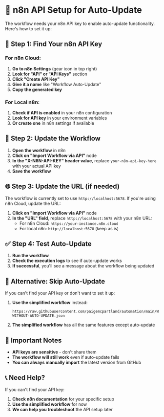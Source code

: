 # 🔧 n8n API Setup for Auto-Update

The workflow needs your n8n API key to enable auto-update functionality. Here's how to set it up:

## 🎯 **Step 1: Find Your n8n API Key**

### **For n8n Cloud:**
1. **Go to n8n Settings** (gear icon in top right)
2. **Look for "API" or "API Keys"** section
3. **Click "Create API Key"**
4. **Give it a name** like "Workflow Auto-Update"
5. **Copy the generated key**

### **For Local n8n:**
1. **Check if API is enabled** in your n8n configuration
2. **Look for API key** in your environment variables
3. **Or create one** in n8n settings if available

## 🔧 **Step 2: Update the Workflow**

1. **Open the workflow** in n8n
2. **Click on "Import Workflow via API"** node
3. **In the "X-N8N-API-KEY" header value**, replace `your-n8n-api-key-here` with your actual API key
4. **Save the workflow**

## 🌐 **Step 3: Update the URL (if needed)**

The workflow is currently set to use `http://localhost:5678`. If you're using n8n Cloud, update the URL:

1. **Click on "Import Workflow via API"** node
2. **In the "URL" field**, replace `http://localhost:5678` with your n8n URL:
   - For n8n Cloud: `https://your-instance.n8n.cloud`
   - For local n8n: `http://localhost:5678` (keep as is)

## ✅ **Step 4: Test Auto-Update**

1. **Run the workflow**
2. **Check the execution logs** to see if auto-update works
3. **If successful**, you'll see a message about the workflow being updated

## 🔄 **Alternative: Skip Auto-Update**

If you can't find your API key or don't want to set it up:

1. **Use the simplified workflow** instead:
   ```
   https://raw.githubusercontent.com/paigemcpartland/automation/main/WORKFLOW-WITHOUT-AUTO-UPDATE.json
   ```

2. **The simplified workflow** has all the same features except auto-update

## 🚨 **Important Notes**

- **API keys are sensitive** - don't share them
- **The workflow will still work** even if auto-update fails
- **You can always manually import** the latest version from GitHub

## 📞 **Need Help?**

If you can't find your API key:
1. **Check n8n documentation** for your specific setup
2. **Use the simplified workflow** for now
3. **We can help you troubleshoot** the API setup later 